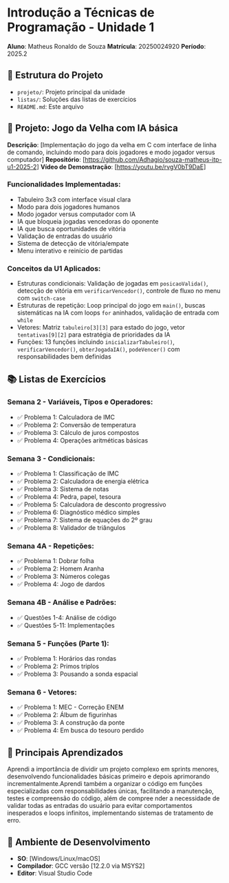# Introdução a Técnicas de Programação - Unidade 1
**Aluno**: Matheus Ronaldo de Souza
**Matrícula**: 20250024920
**Período**: 2025.2


## 📁 Estrutura do Projeto
- `projeto/`: Projeto principal da unidade
- `listas/`: Soluções das listas de exercícios
- `README.md`: Este arquivo


## 🚀 Projeto: Jogo da Velha com IA básica
**Descrição**: [Implementação do jogo da velha em C com interface de linha de comando, incluindo modo para dois jogadores e modo jogador versus computador]
**Repositório**: [https://github.com/Adhagio/souza-matheus-itp-u1-2025-2]
**Vídeo de Demonstração**: [https://youtu.be/rvgV0bT9DaE]


### Funcionalidades Implementadas:

- Tabuleiro 3x3 com interface visual clara
- Modo para dois jogadores humanos
- Modo jogador versus computador com IA
- IA que bloqueia jogadas vencedoras do oponente
- IA que busca oportunidades de vitória
- Validação de entradas do usuário
- Sistema de detecção de vitória/empate
- Menu interativo e reinício de partidas


### Conceitos da U1 Aplicados:

- Estruturas condicionais: Validação de jogadas em `posicaoValida()`, detecção de vitória em `verificarVencedor()`, controle de fluxo no menu com `switch-case`
- Estruturas de repetição: Loop principal do jogo em `main()`, buscas sistemáticas na IA com loops `for` aninhados, validação de entrada com `while`
- Vetores: Matriz `tabuleiro[3][3]` para estado do jogo, vetor `tentativas[9][2]` para estratégia de prioridades da IA
- Funções: 13 funções incluindo `inicializarTabuleiro()`, `verificarVencedor()`, `obterJogadaIA()`, `podeVencer()` com responsabilidades bem definidas


## 📚 Listas de Exercícios

### Semana 2 - Variáveis, Tipos e Operadores:
- ✅ Problema 1: Calculadora de IMC
- ✅ Problema 2: Conversão de temperatura
- ✅ Problema 3: Cálculo de juros compostos
- ✅ Problema 4: Operações aritméticas básicas

### Semana 3 - Condicionais:

- ✅ Problema 1: Classificação de IMC
- ✅ Problema 2: Calculadora de energia elétrica
- ✅ Problema 3: Sistema de notas
- ✅ Problema 4: Pedra, papel, tesoura
- ✅ Problema 5: Calculadora de desconto progressivo
- ✅ Problema 6: Diagnóstico médico simples
- ✅ Problema 7: Sistema de equações do 2º grau
- ✅ Problema 8: Validador de triângulos

### Semana 4A - Repetições:

- ✅ Problema 1: Dobrar folha
- ✅ Problema 2: Homem Aranha
- ✅ Problema 3: Números colegas
- ✅ Problema 4: Jogo de dardos

### Semana 4B - Análise e Padrões:

- ✅ Questões 1-4: Análise de código
- ✅ Questões 5-11: Implementações

### Semana 5 - Funções (Parte 1):

- ✅ Problema 1: Horários das rondas
- ✅ Problema 2: Primos triplos
- ✅ Problema 3: Pousando a sonda espacial

### Semana 6 - Vetores:

- ✅ Problema 1: MEC - Correção ENEM
- ✅ Problema 2: Álbum de figurinhas
- ✅ Problema 3: A construção da ponte
- ✅ Problema 4: Em busca do tesouro perdido

## 🎯 Principais Aprendizados

 Aprendi a importância de dividir um projeto complexo em sprints menores, desenvolvendo funcionalidades básicas primeiro e depois aprimorando incrementalmente.Aprendi também a organizar o código em funções especializadas com responsabilidades únicas, facilitando a manutenção, testes e compreensão do código, além de compree nder a necessidade de validar todas as entradas do usuário para evitar comportamentos inesperados e loops infinitos, implementando sistemas de tratamento de erro.


## 🔧 Ambiente de Desenvolvimento

- **SO**: [Windows/Linux/macOS]
- **Compilador**: GCC versão [12.2.0 via MSYS2]
- **Editor**: Visual Studio Code